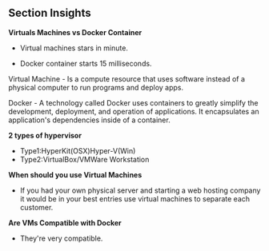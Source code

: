 ## Section Insights

**Virtuals Machines vs Docker Container**

- Virtual machines stars in minute.

- Docker container starts 15 milliseconds.

Virtual Machine - Is a compute resource that uses software instead of a physical computer to run programs and deploy apps.

Docker - A technology called Docker uses containers to greatly simplify the development, deployment, and operation of applications. It encapsulates an application's dependencies inside of a container.

**2 types of hypervisor**

- Type1:HyperKit(OSX)Hyper-V(Win)
- Type2:VirtualBox/VMWare Workstation

**When should you use Virtual Machines**

- If you had your own physical server and starting a web hosting company it would be in your best entries use virtual machines to separate each customer.

**Are VMs Compatible with Docker**

- They're very compatible. 
